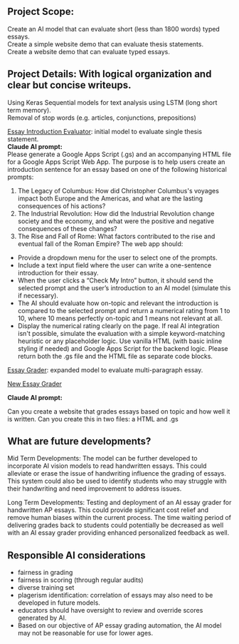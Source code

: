 ## Project Scope: 

Create an AI model that can evaluate short (less than 1800 words) typed essays.  
Create a simple website demo that can evaluate thesis statements.  
Create a website demo that can evaluate typed essays. 

## Project Details: With logical organization and clear but concise writeups.

Using Keras Sequential models for text analysis using LSTM (long short term memory).  
Removal of stop words (e.g. articles, conjunctions, prepositions)



[Essay Introduction Evaluator](https://script.google.com/macros/s/AKfycbxRluQljBoN2PC1dW4iDnAkObKuLUhs7R7orDWjLOWQ7Kjl9WJb4yvy1V0dmwD0XWM/exec): initial model to evaluate single thesis statement.  
**Claude AI prompt:**   
Please generate a Google Apps Script (.gs) and an accompanying HTML file for a Google Apps Script Web App. The purpose is to help users create an introduction sentence for an essay based on one of the following historical prompts:
1. The Legacy of Columbus: How did Christopher Columbus's voyages impact both Europe and the Americas, and what are the lasting consequences of his actions?
2. The Industrial Revolution: How did the Industrial Revolution change society and the economy, and what were the positive and negative consequences of these changes?
3. The Rise and Fall of Rome: What factors contributed to the rise and eventual fall of the Roman Empire?
The web app should:
* Provide a dropdown menu for the user to select one of the prompts.
* Include a text input field where the user can write a one-sentence introduction for their essay.
* When the user clicks a “Check My Intro” button, it should send the selected prompt and the user’s introduction to an AI model (simulate this if necessary).
* The AI should evaluate how on-topic and relevant the introduction is compared to the selected prompt and return a numerical rating from 1 to 10, where 10 means perfectly on-topic and 1 means not relevant at all.
* Display the numerical rating clearly on the page.
If real AI integration isn't possible, simulate the evaluation with a simple keyword-matching heuristic or any placeholder logic. Use vanilla HTML (with basic inline styling if needed) and Google Apps Script for the backend logic.
Please return both the .gs file and the HTML file as separate code blocks.

[Essay Grader](https://script.google.com/macros/s/AKfycbzGV3livLefoWqqA5_ESHbr2LCdNVGhEmmOcsFRCfuj_8Xir6s-3nOGmptz_W9oUvQX/exec): expanded model to evaluate multi-paragraph essay.   

[New Essay Grader](https://script.google.com/macros/s/AKfycbw4Z-PU0sT6ND2Ib9aURANEPxxhq47V2wBXG2fkz6Ei-_d4J5Hn3l6T5X8ao-9KwoBx/exec)

**Claude AI prompt:** 

Can you create a website that grades essays based on topic and how well it is written.  Can you create this in two files: a HTML and .gs


## What are future developments?

Mid Term Developments: The model can be further developed to incorporate AI vision models to read handwritten essays. This could alleviate or erase the issue of handwriting influence the grading of essays. This system could also be used to identify students who may struggle with their handwriting and need improvement to address issues. 

Long Term Developments: Testing and deployment of an AI essay grader for handwritten AP essays. This could provide significant cost relief and remove human biases within the current process.  The time waiting period of delivering grades back to students could potentially be decreased as well with an AI essay grader providing enhanced personalized feedback as well. 

## Responsible AI considerations

- fairness in grading
- fairness in scoring (through regular audits)
- diverse training set
- plagerism identification: correlation of essays may also need to be developed in future models.
- educators should have oversight to review and override scores generated by AI.
- Based on our objective of AP essay grading automation, the AI model may not be reasonable for use for lower ages. 
